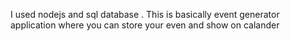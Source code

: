 I used nodejs and sql database . This is basically event generator application where you can store your even and show on calander 
